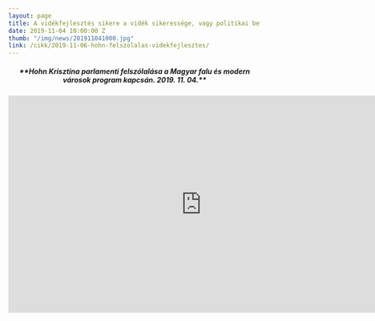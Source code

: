 ```yaml
---
layout: page
title: A vidékfejlesztés sikere a vidék sikeressége, vagy politikai befolyás?
date: 2019-11-04 10:00:00 Z
thumb: "/img/news/201911041000.jpg"
link: /cikk/2019-11-06-hohn-felszolalas-videkfejlesztes/
---
```

<h5 style="text-align: center;">**Hohn Krisztina parlamenti felszólalása a Magyar falu és modern városok program kapcsán. 2019. 11. 04.**</h5>
<iframe width="770" height="433" src="https://www.youtube.com/embed/MR0mREbEpMY" frameborder="0" allowfullscreen></iframe>